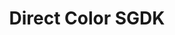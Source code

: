 ---
emoji: 🎨
title: "Direct Color SGDK"
image: "direct-color.png"
release: 2022
link: https://github.gerardgascon.com/Direct-Color-SGDK
description: null
short-description: Experimenting with Mega Drive's Direct Color technique using SGDK.
---
